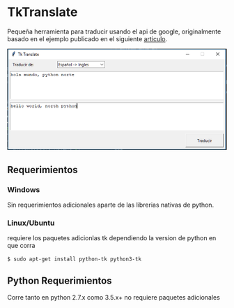 # TkTranslate

Pequeña herramienta para traducir usando el api de google, originalmente basado en el ejemplo publicado 
en el siguiente [articulo](http://www.pythondiario.com/2018/05/creacion-de-un-traductor-de-palabras.html).

![](./screenshot.png)

## Requerimientos

### Windows

Sin requerimientos adicionales aparte de las librerias nativas de python.

### Linux/Ubuntu

requiere los paquetes adicionlas tk dependiendo la version de python en que corra

    $ sudo apt-get install python-tk python3-tk

## Python Requerimientos

Corre tanto en python 2.7.x como 3.5.x+ no requiere paquetes adicionales
